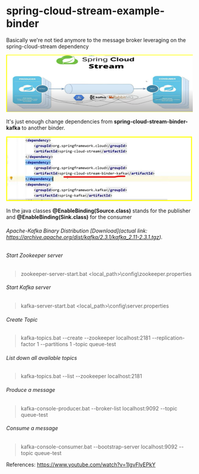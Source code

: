 # spring-cloud-stream-example-binder


Basically we're not tied anymore to the message broker leveraging on the spring-cloud-stream dependency 

![delegating-filter-proxy](./multiple_brokers.png)

It's just enough change dependencies from **spring-cloud-stream-binder-kafka** to another binder.

![delegating-filter-proxy](./binder-kafka-dependencies.png)

In the java classes **@EnableBinding(Source.class)** stands for the publisher and **@EnableBinding(Sink.class)** for the consumer



###### Apache-Kafka Binary Distribution [Download](actual link: https://archive.apache.org/dist/kafka/2.3.1/kafka_2.11-2.3.1.tgz).

###### Start Zookeeper server
> zookeeper-server-start.bat <local_path>\config\zookeeper.properties

###### Start Kafka server 
> kafka-server-start.bat <local_path>\config\server.properties

###### Create Topic
> kafka-topics.bat --create --zookeeper localhost:2181 --replication-factor 1 --partitions 1 -topic queue-test

###### List down all available topics
> kafka-topics.bat --list --zookeeper localhost:2181

###### Produce a message
> kafka-console-producer.bat --broker-list localhost:9092 --topic queue-test

###### Consume a message
> kafka-console-consumer.bat --bootstrap-server localhost:9092 --topic queue-test


References: https://www.youtube.com/watch?v=1IgvFlyEPkY 
